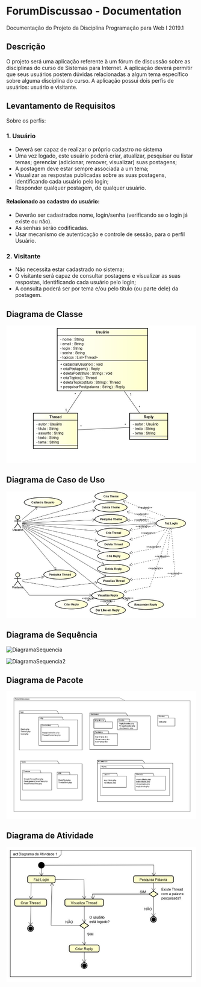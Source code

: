 # ForumDiscussao - Documentation
Documentação do Projeto da Disciplina Programação para Web I 2019.1

## Descrição
 O projeto será uma aplicação referente à um fórum de discussão sobre as disciplinas do curso de Sistemas para Internet. A aplicação deverá permitir que seus usuários postem dúvidas relacionadas a algum tema específico sobre alguma disciplina do curso. A aplicação possui dois perfis de usuários: usuário e visitante. </p>

## Levantamento de Requisitos

Sobre os perfis: 
 
### 1. Usuário

* Deverá ser capaz de realizar o próprio cadastro no sistema
* Uma vez logado, este usuário poderá criar, atualizar, pesquisar ou listar temas; gerenciar (adicionar, remover, visualizar) suas postagens;
* A postagem deve estar sempre associada a um tema;
* Visualizar as respostas publicadas sobre as suas postagens, identificando cada usuário pelo login;
* Responder qualquer postagem, de qualquer usuário.

 #### Relacionado ao cadastro do usuário:

* Deverão ser cadastrados nome, login/senha (verificando se o login já existe ou não).
* As senhas serão codificadas.
* Usar mecanismo de autenticação e controle de sessão, para o perfil Usuário.

### 2. Visitante

* Não necessita estar cadastrado no sistema;
* O visitante será capaz de consultar postagens e visualizar as suas respostas, identificando cada usuário pelo login;
* A consulta poderá ser por tema e/ou pelo titulo (ou parte dele) da postagem.


## Diagrama de Classe

![DiagramaDeClasse](https://github.com/felipersdf/ForumDiscussao/blob/master/Documentation/Diagrama%20de%20Classe/Diagrama01v4.jpg)


## Diagrama de Caso de Uso

![DiagramaCasodeUso](https://github.com/felipersdf/ForumDiscussao/blob/master/Documentation/Diagrama%20de%20Casos%20de%20Uso/Diagramav4.jpg)

## Diagrama de Sequência

![DiagramaSequencia](https://github.com/felipersdf/ForumDiscussao/blob/master/Documentation/Diagrama%20de%20Sequência/DiagramaThread.png)

![DiagramaSequencia2](https://github.com/felipersdf/ForumDiscussao/blob/master/Documentation/Diagrama%20de%20Sequência/DiagramaReply.png)

## Diagrama de Pacote

![DiagramaPacote](https://github.com/felipersdf/ForumDiscussao/blob/master/Documentation/Diagrama%20de%20Pacote/DiagramaDePacote.png)

## Diagrama de Atividade
![DiagramaAtividade](https://github.com/felipersdf/ForumDiscussao/blob/master/Documentation/Diagrama%20de%20Atividade/DiagramaDeAtividade.png)